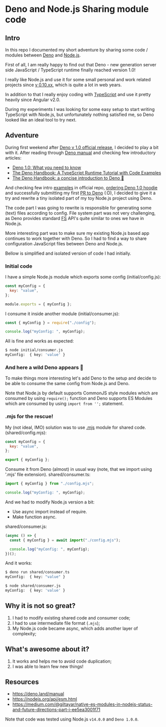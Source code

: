 # Deno and Node.js Sharing module code

## Intro

In this repo I documented my short adventure by sharing some code / modules between [Deno](https://deno.land/) and [Node.js](https://nodejs.org/).

First of all, I am really happy to find out that Deno - new generation server side JavaScript / TypeScript runtime finally reached version 1.0!

I really like Node.js and use it for some small personal and work related projects since [v 0.10.xx](https://nodejs.org/en/download/releases/), which is quite a lot in web years.

In addition to that I really enjoy coding with [TypeScript](https://www.typescriptlang.org/) and use it pretty heavily since Angular v2.0.

During my experiments I was looking for some easy setup to start writing TypeScript with Node.js, but unfortunately nothing satisfied me, so Deno looked like an ideal tool to try next. 

## Adventure

During first weekend after [Deno v 1.0 official release](https://deno.land/v1), I decided to play a bit with it. After reading through [Deno manual](https://deno.land/manual/introduction) and checking few introductory articles:

- [Deno 1.0: What you need to know](https://blog.logrocket.com/deno-1-0-what-you-need-to-know/)
- [The Deno Handbook: A TypeScript Runtime Tutorial with Code Examples](https://www.freecodecamp.org/news/the-deno-handbook/)
- [The Deno Handbook: a concise introduction to Deno 🦕](https://flaviocopes.com/deno/)

And checking few intro [examples](https://deno.land/std/examples) in official repo, [ordering Deno 1.0 hoodie](https://deno.land/v1/hoodie) and successfully submitting my first [PR to Deno](https://github.com/denoland/deno/pull/5467) (:D), I decided to give it a try and rewrite a tiny isolated part of my toy Node.js project using Deno. 

The code part I was going to rewrite is responsible for generating some (text) files according to config. File system part was not very challenging, as Deno provides standard [FS](https://deno.land/std/fs) API's quite similar to ones we have in Node.js.

More interesting part was to make sure my existing Node.js based app continues to work together with Deno. So I had to find a way to share configuration JavaScript files between Deno and Node.js.

Bellow is simplified and isolated version of code I had initially. 

### Initial code

I have a simple Node.js module which exports some config (initial/config.js):

```js
const myConfig = {
  key: "value",
};

module.exports = { myConfig };
```

I consume it inside another module (initial/consumer.js):

```js
const { myConfig } = require("./config");

console.log("myConfig: ", myConfig);

```

All is fine and works as expected:

```bash
$ node initial/consumer.js
myConfig:  { key: 'value' }
```

### And here a wild Deno appears 🦕

To make things more interesting let's add Deno to the setup and decide to be able to consume the same config from Node.js and Deno.

Note that Node.js by default supports CommonJS style modules which are consumed by using `require();` function and Deno supports ES Modules which are consumed by using `import from '';` statement.

### .mjs for the rescue!

My (not ideal, IMO) solution was to use [.mjs](https://nodejs.org/api/esm.html) module for shared code.(shared/config.mjs):

```mjs
const myConfig = {
  key: "value",
};

export { myConfig };
```

Consume it from Deno (almost) in usual way (note, that we import using '.mjs' file extension). shared/consumer.ts:

```ts
import { myConfig } from "./config.mjs";

console.log("myConfig: ", myConfig);

```

And we had to modify Node.js version a bit:
- Use async import instead of require.
- Make function async.

shared/consumer.js:

```js
(async () => {
  const { myConfig } = await import("./config.mjs");

  console.log("myConfig: ", myConfig);
})();

```

And it works:

```bash
$ deno run shared/consumer.ts
myConfig:  { key: "value" }

$ node shared/consumer.js
myConfig:  { key: 'value' }
```

## Why it is not so great?

1. I had to modify existing shared code and consumer code;
2. I had to use intermediate file format (`.mjs`);
3. My Node.js code became async, which adds another layer of complexity;

## What's awesome about it?

1. It works and helps me to avoid code duplication;
2. I was able to learn few new things!

## Resources

- https://deno.land/manual
- https://nodejs.org/api/esm.html
- https://medium.com/@giltayar/native-es-modules-in-nodejs-status-and-future-directions-part-i-ee5ea3001f71


Note that code was tested using Node.js `v14.0.0` and `Deno 1.0.0`.


